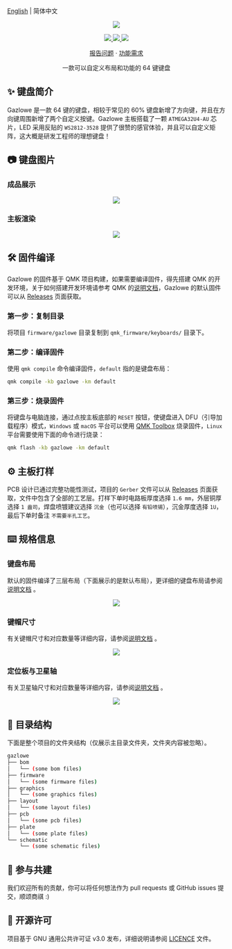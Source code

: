 [English](README.md) | 简体中文

<p align="center">
    <img src="https://cdn.jsdelivr.net/gh/seatonjiang/gazlowe@main/.github/gazlowe-logo.png">
</p>

<p align="center">
    <a href="https://github.com/seatonjiang/gazlowe/issues">
        <img src="https://img.shields.io/github/issues/seatonjiang/gazlowe?style=flat-square&color=blue">
    </a>
    <a href="https://github.com/seatonjiang/gazlowe/pulls">
        <img src="https://img.shields.io/github/issues-pr/seatonjiang/gazlowe?style=flat-square&color=brightgreen">
    </a>
    <a href="https://github.com/seatonjiang/gazlowe/blob/main/LICENSE">
        <img src="https://img.shields.io/github/license/seatonjiang/gazlowe?&style=flat-square">
    </a>
</p>

<p align="center">
    <a href="https://github.com/seatonjiang/gazlowe/issues">报告问题</a>
    ·
    <a href="https://github.com/seatonjiang/gazlowe/issues">功能需求</a>
</p>

<p align="center">一款可以自定义布局和功能的 64 键键盘</p>

## ✨ 键盘简介

Gazlowe 是一款 64 键的键盘，相较于常见的 60% 键盘新增了方向键，并且在方向键周围新增了两个自定义按键。Gazlowe 主板搭载了一颗 `ATMEGA32U4-AU` 芯片，LED 采用反贴的 `WS2812-3528` 提供了很赞的感官体验，并且可以自定义矩阵，这大概是研发工程师的理想键盘！

## 📷 键盘图片

### 成品展示

<p align="center">
    <img src="https://cdn.jsdelivr.net/gh/seatonjiang/gazlowe@main/.github/gazlowe-main.jpg">
</p>

### 主板渲染

<p align="center">
    <img src="https://cdn.jsdelivr.net/gh/seatonjiang/gazlowe@main/graphics/purple/graphics-gazlowe-purple-bottom.svg">
</p>

## 🛠️ 固件编译

Gazlowe 的固件基于 QMK 项目构建，如果需要编译固件，得先搭建 QMK 的开发环境，关于如何搭建开发环境请参考 QMK 的[说明文档](https://docs.qmk.fm/#/newbs_getting_started)，Gazlowe 的默认固件可以从 [Releases](https://github.com/seatonjiang/gazlowe/releases) 页面获取。

### 第一步：复制目录

将项目 `firmware/gazlowe` 目录复制到 `qmk_firmware/keyboards/` 目录下。

### 第二步：编译固件

使用 `qmk compile` 命令编译固件，`default` 指的是键盘布局：

```bash
qmk compile -kb gazlowe -km default
```

### 第三步：烧录固件

将键盘与电脑连接，通过点按主板底部的 `RESET` 按钮，使键盘进入 DFU（引导加载程序）模式，`Windows` 或 `macOS` 平台可以使用 [QMK Toolbox](https://github.com/qmk/qmk_toolbox/releases) 烧录固件，`Linux` 平台需要使用下面的命令进行烧录：

```bash
qmk flash -kb gazlowe -km default
```

## ⚙️ 主板打样

PCB 设计已通过完整功能性测试，项目的 `Gerber` 文件可以从 [Releases](https://github.com/seatonjiang/gazlowe/releases) 页面获取，文件中包含了全部的工艺层。打样下单时电路板厚度选择 `1.6 mm`，外层铜厚选择 `1 盎司`，焊盘喷镀建议选择 `沉金`（也可以选择 `有铅喷锡`），沉金厚度选择 `1U`，最后下单时备注 `不需要半孔工艺`。

## ⌨️ 规格信息

### 键盘布局

默认的固件编译了三层布局（下面展示的是默认布局），更详细的键盘布局请参阅[说明文档](https://github.com/seatonjiang/gazlowe/blob/main/layout/README.zh-CN.md) 。

<p align="center">
    <img src="https://cdn.jsdelivr.net/gh/seatonjiang/gazlowe@main/layout/level-0/layout-gazlowe-level-0.png">
</p>

### 键帽尺寸

有关键帽尺寸和对应数量等详细内容，请参阅[说明文档](https://github.com/seatonjiang/gazlowe/blob/main/layout/keycap/README.zh-CN.md) 。

<p align="center">
    <img src="https://cdn.jsdelivr.net/gh/seatonjiang/gazlowe@main/layout/keycap/layout-gazlowe-keycap.png">
</p>

### 定位板与卫星轴

有关卫星轴尺寸和对应数量等详细内容，请参阅[说明文档](https://github.com/seatonjiang/gazlowe/blob/main/plate/README.zh-CN.md) 。

<p align="center">
    <img src="https://cdn.jsdelivr.net/gh/seatonjiang/gazlowe@main/plate/plate-gazlowe.png">
</p>

## 📂 目录结构

下面是整个项目的文件夹结构（仅展示主目录文件夹，文件夹内容被忽略）。

```bash
gazlowe
├── bom
│   └── (some bom files)
├── firmware
│   └── (some firmware files)
├── graphics
│   └── (some graphics files)
├── layout
│   └── (some layout files)
├── pcb
│   └── (some pcb files)
├── plate
│   └── (some plate files)
└── schematic
    └── (some schematic files)
```

## 🤝 参与共建

我们欢迎所有的贡献，你可以将任何想法作为 pull requests 或 GitHub issues 提交，顺颂商祺 :)

## 📃 开源许可

项目基于 GNU 通用公共许可证 v3.0 发布，详细说明请参阅 [LICENCE](https://github.com/seatonjiang/gazlowe/blob/main/LICENSE) 文件。